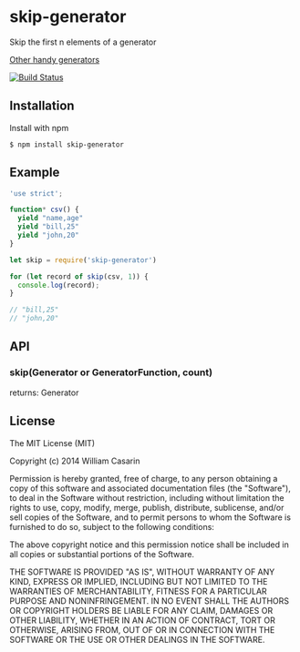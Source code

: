 
# skip-generator

  Skip the first n elements of a generator

  [Other handy generators](https://github.com/jb55/generators)

  [![Build Status](https://travis-ci.org/jb55/skip-generator.png)](https://travis-ci.org/jb55/skip-generator)

## Installation

  Install with npm

    $ npm install skip-generator

## Example

```js
'use strict';

function* csv() {
  yield "name,age"
  yield "bill,25"
  yield "john,20"
}

let skip = require('skip-generator')

for (let record of skip(csv, 1)) {
  console.log(record);
}

// "bill,25"
// "john,20"

```

## API

### skip(Generator or GeneratorFunction, count)

returns: Generator

## License

  The MIT License (MIT)

  Copyright (c) 2014 William Casarin

  Permission is hereby granted, free of charge, to any person obtaining a copy
  of this software and associated documentation files (the "Software"), to deal
  in the Software without restriction, including without limitation the rights
  to use, copy, modify, merge, publish, distribute, sublicense, and/or sell
  copies of the Software, and to permit persons to whom the Software is
  furnished to do so, subject to the following conditions:

  The above copyright notice and this permission notice shall be included in
  all copies or substantial portions of the Software.

  THE SOFTWARE IS PROVIDED "AS IS", WITHOUT WARRANTY OF ANY KIND, EXPRESS OR
  IMPLIED, INCLUDING BUT NOT LIMITED TO THE WARRANTIES OF MERCHANTABILITY,
  FITNESS FOR A PARTICULAR PURPOSE AND NONINFRINGEMENT. IN NO EVENT SHALL THE
  AUTHORS OR COPYRIGHT HOLDERS BE LIABLE FOR ANY CLAIM, DAMAGES OR OTHER
  LIABILITY, WHETHER IN AN ACTION OF CONTRACT, TORT OR OTHERWISE, ARISING FROM,
  OUT OF OR IN CONNECTION WITH THE SOFTWARE OR THE USE OR OTHER DEALINGS IN
  THE SOFTWARE.
